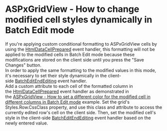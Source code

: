 # ASPxGridView - How to change modified cell styles dynamically in Batch Edit mode


<p>If you're applying custom conditional formatting to ASPxGridView cells by using the <a href="https://documentation.devexpress.com/#aspnet/DevExpressWebASPxGridView_HtmlDataCellPreparedtopic">HtmlDataCellPrepared</a> event handler, this formatting will not be applied to the modified cells in Batch Edit mode because these modifications are stored on the client side until you press the "Save Changes" button. <br>In order to apply the same formatting to the modified values in this mode, it's necessary to set their style dynamically in the client-side <a href="https://documentation.devexpress.com/#AspNet/DevExpressWebScriptsASPxClientGridView_BatchEditEndEditingtopic">BatchEditEndEditing</a> event handler.<br>Add a custom attribute to each cell of the formatted column in the <a href="https://documentation.devexpress.com/#aspnet/DevExpressWebASPxGridView_HtmlDataCellPreparedtopic">HtmlDataCellPrepared</a> event handler as demonstrated in the <a href="https://www.devexpress.com/Support/Center/p/E5140">ASPxGridView - How to set a different color for the modified cell in different columns in Batch Edit mode</a> example. Set the grid's Styles.Row.CssClass property, and use this class and attribute to access the currently edited row's cell on the client side. Then, set the modified cell's style in the client-side <a href="https://documentation.devexpress.com/#AspNet/DevExpressWebScriptsASPxClientGridView_BatchEditEndEditingtopic">BatchEditEndEditing</a> event handler based on the newly entered value.</p>

<br/>


